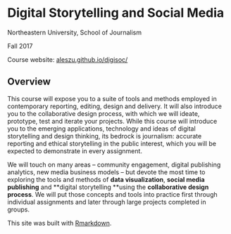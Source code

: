 # Digital Storytelling and Social Media

Northeastern University, School of Journalism

Fall 2017

Course website: [aleszu.github.io/digisoc/](http://aleszu.github.io/digisoc/)

## Overview

This course will expose you to a suite of tools and methods employed in contemporary reporting, editing, design and delivery. It will also introduce you to the collaborative design process, with which we will ideate, prototype, test and iterate your projects. While this course will introduce you to the emerging applications, technology and ideas of digital storytelling and design thinking, its bedrock is journalism: accurate reporting and ethical storytelling in the public interest, which you will be expected to demonstrate in every assignment. 

We will touch on many areas – community engagement, digital publishing analytics, new media business models – but devote the most time to exploring the tools and methods of **data visualization**, **social media publishing** and **digital storytelling **using the **collaborative design process**. We will put those concepts and tools into practice first through individual assignments and later through large projects completed in groups. 

This site was built with [Rmarkdown](http://rmarkdown.rstudio.com/rmarkdown_websites.html).
